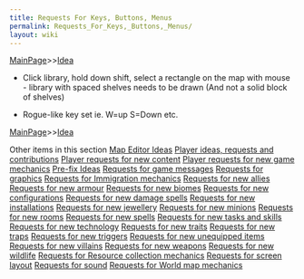 ```yaml
---
title: Requests For Keys, Buttons, Menus
permalink: Requests_For_Keys,_Buttons,_Menus/
layout: wiki
---
```


[MainPage](/keeperrl_wiki/ "wikilink")>>[Idea](/keeperrl_wiki/Idea "wikilink")

-   Click library, hold down shift, select a rectangle on the map with
    mouse - library with spaced shelves needs to be drawn (And not a
    solid block of shelves)

<!-- -->

-   Rogue-like key set ie. W=up S=Down etc.

[MainPage](/keeperrl_wiki/ "wikilink")>>[Idea](/keeperrl_wiki/Idea "wikilink")

Other items in this section
    [Map Editor Ideas](/keeperrl_wiki/Map_Editor_Ideas "wikilink")
    [Player ideas, requests and contributions](/keeperrl_wiki/Player_Ideas,_Requests_And_Contributions "wikilink")
    [Player requests for new content](/keeperrl_wiki/Player_Requests_For_New_Content "wikilink")
    [Player requests for new game mechanics](/keeperrl_wiki/Player_Requests_For_New_Game_Mechanics "wikilink")
    [Pre-fix Ideas](/keeperrl_wiki/Pre-fix_Ideas "wikilink")
    [Requests for game messages](/keeperrl_wiki/Requests_For_Game_Messages "wikilink")
    [Requests for graphics](/keeperrl_wiki/Requests_For_Graphics "wikilink")
    [Requests for Immigration mechanics](/keeperrl_wiki/Requests_For_Immigration_Mechanics "wikilink")
    [Requests for new allies](/keeperrl_wiki/Requests_For_New_Allies "wikilink")
    [Requests for new armour](/keeperrl_wiki/Requests_For_New_Armour "wikilink")
    [Requests for new biomes](/keeperrl_wiki/Requests_For_New_Biomes "wikilink")
    [Requests for new configurations](/keeperrl_wiki/Requests_For_New_Configurations "wikilink")
    [Requests for new damage spells](/keeperrl_wiki/Requests_For_New_Damage_Spells "wikilink")
    [Requests for new installations](/keeperrl_wiki/Requests_For_New_Installations "wikilink")
    [Requests for new jewellery](/keeperrl_wiki/Requests_For_New_Jewellery "wikilink")
    [Requests for new minions](/keeperrl_wiki/Requests_For_New_Minions "wikilink")
    [Requests for new rooms](/keeperrl_wiki/Requests_For_New_Rooms "wikilink")
    [Requests for new spells](/keeperrl_wiki/Requests_For_New_Spells "wikilink")
    [Requests for new tasks and skills](/keeperrl_wiki/Requests_For_New_Tasks_And_Skills "wikilink")
    [Requests for new technology](/keeperrl_wiki/Requests_For_New_Technology "wikilink")
    [Requests for new traits](/keeperrl_wiki/Requests_For_New_Traits "wikilink")
    [Requests for new traps](/keeperrl_wiki/Requests_For_New_Traps "wikilink")
    [Requests for new triggers](/keeperrl_wiki/Requests_For_New_Triggers "wikilink")
    [Requests for new unequipped items](/keeperrl_wiki/Requests_For_New_Unequipped_Items "wikilink")
    [Requests for new villains](/keeperrl_wiki/Requests_For_New_Villains "wikilink")
    [Requests for new weapons](/keeperrl_wiki/Requests_For_New_Weapons "wikilink")
    [Requests for new wildlife](/keeperrl_wiki/Requests_For_New_Wildlife "wikilink")
    [Requests for Resource collection mechanics](/keeperrl_wiki/Requests_For_Resource_Collection_Mechanics "wikilink")
    [Requests for screen layout](/keeperrl_wiki/Requests_For_Screen_Layout "wikilink")
    [Requests for sound](/keeperrl_wiki/Requests_For_Sound "wikilink")
    [Requests for World map mechanics](/keeperrl_wiki/Requests_For_World_Map_Mechanics "wikilink")
